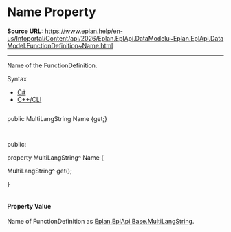 # Name Property

**Source URL:** https://www.eplan.help/en-us/Infoportal/Content/api/2026/Eplan.EplApi.DataModelu~Eplan.EplApi.DataModel.FunctionDefinition~Name.html

---

Name of the FunctionDefinition.

Syntax

- [C#](#i-syntax-CS)
- [C++/CLI](#i-syntax-CPP2005)

```
```
public MultiLangString Name {get;}
```
```

```
```
public:

property MultiLangString^ Name {

   MultiLangString^ get();

}
```
```

#### Property Value

Name of FunctionDefinition as [Eplan.EplApi.Base.MultiLangString](Eplan.EplApi.Baseu~Eplan.EplApi.Base.MultiLangString.html).

